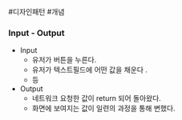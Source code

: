 #디자인패턴 #개념 

### Input - Output
- Input
	- 유저가 버튼을 누른다.
	- 유저가 텍스트필드에 어떤 값을 채운다 .
	- 등
- Output
	- 네트워크 요청한 값이 return 되어 돌아왔다.
	- 화면에 보여지는 값이 일련의 과정을 통해 변했다.